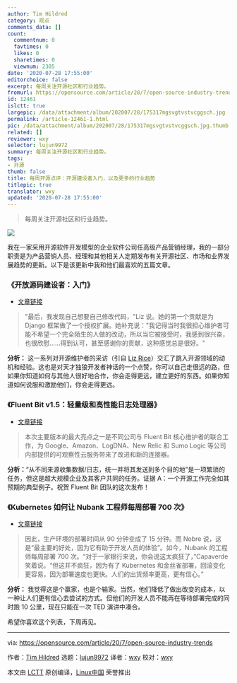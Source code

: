 ```yaml
---
author: Tim Hildred
category: 观点
comments_data: []
count:
  commentnum: 0
  favtimes: 0
  likes: 0
  sharetimes: 0
  viewnum: 2305
date: '2020-07-28 17:55:00'
editorchoice: false
excerpt: 每周关注开源社区和行业趋势。
fromurl: https://opensource.com/article/20/7/open-source-industry-trends
id: 12461
islctt: true
largepic: /data/attachment/album/202007/28/175317mgsvgtvstvcggsch.jpg
permalink: /article-12461-1.html
pic: /data/attachment/album/202007/28/175317mgsvgtvstvcggsch.jpg.thumb.jpg
related: []
reviewer: wxy
selector: lujun9972
summary: 每周关注开源社区和行业趋势。
tags:
- 开源
thumb: false
title: 每周开源点评：开源建设者入门，以及更多的行业趋势
titlepic: true
translator: wxy
updated: '2020-07-28 17:55:00'
---
```



> 
> 每周关注开源社区和行业趋势。
> 
> 
> 


![](/data/attachment/album/202007/28/175317mgsvgtvstvcggsch.jpg)


我在一家采用开源软件开发模型的企业软件公司任高级产品营销经理，我的一部分职责是为产品营销人员、经理和其他相关人定期发布有关开源社区、市场和业界发展趋势的更新。以下是该更新中我和他们最喜欢的五篇文章。


### 《开放源码建设者：入门》


* [文章链接](https://idk.dev/open-source-builders-getting-started/)



> 
> "最后，我发现自己想要自己修改代码，"Liz 说。她的第一个贡献是为 Django 框架做了一个授权扩展。她补充说："我记得当时我很担心维护者可能不希望一个完全陌生的人做的改动，所以当它被接受时，我感到很兴奋，也很欣慰……得到认可，甚至感谢你的贡献，这种感觉总是很好。"
> 
> 
> 


**分析：** 这一系列对开源维护者的采访（引自 [Liz Rice](https://twitter.com/lizrice)）交汇了跳入开源领域的动机和经验。这也是对天才独狼开发者神话的一个点赞，你可以自己走很远的路，但如果你知道如何与其他人很好地合作，你会走得更远，建立更好的东西。如果你知道如何说服和激励他们，你会走得更远。


### 《Fluent Bit v1.5：轻量级和高性能日志处理器》


* [文章链接](https://www.cncf.io/blog/2020/07/14/fluent-bit-v1-5-lightweight-and-high-performance-log-processor/)



> 
> 本次主要版本的最大亮点之一是不同公司与 Fluent Bit 核心维护者的联合工作，为 Google、Amazon、LogDNA、New Relic 和 Sumo Logic 等公司内部提供的可观察性云服务带来了改进和新的连接器。
> 
> 
> 


**分析：**“从不同来源收集数据/日志，统一并将其发送到多个目的地”是一项繁琐的任务，但这是超大规模企业及其客户共同的任务。证据 A：一个开源工作完全如其预期的典型例子。祝贺 Fluent Bit 团队的这次发布！


### 《Kubernetes 如何让 Nubank 工程师每周部署 700 次》


* [文章链接](https://www.cncf.io/blog/2020/07/10/how-kubernetes-empowered-nubank-engineers-to-deploy-200-times-a-week/)



> 
> 因此，生产环境的部署时间从 90 分钟变成了 15 分钟。而 Nobre 说，这是“最主要的好处，因为它有助于开发人员的体验”。如今，Nubank 的工程师每周部署 700 次。“对于一家银行来说，你会说这太疯狂了，”Capaverde 笑着说。“但这并不疯狂，因为有了 Kubernetes 和金丝雀部署，回滚变化更容易，因为部署速度也更快。人们的出货频率更高，更有信心。”
> 
> 
> 


**分析：** 我觉得这是个赢家，也是个输家。当然，他们降低了做出改变的成本，以一种让人们更有信心去尝试的方式。但他们的开发人员不能再在等待部署完成的同时跑 10 公里，现在只能在一次 TED 演讲中凑合。


希望你喜欢这个列表，下周再见。




---


via: <https://opensource.com/article/20/7/open-source-industry-trends>


作者：[Tim Hildred](https://opensource.com/users/thildred) 选题：[lujun9972](https://github.com/lujun9972) 译者：[wxy](https://github.com/wxy) 校对：[wxy](https://github.com/wxy)


本文由 [LCTT](https://github.com/LCTT/TranslateProject) 原创编译，[Linux中国](https://linux.cn/) 荣誉推出
